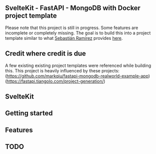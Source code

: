 ## SvelteKit - FastAPI - MongoDB with Docker project template
Please note that this project is still in progress. Some features are incomplete or completely missing. The goal is to build this into a project template similar to what [Sebastián Ramírez](https://github.com/tiangolo) provides [here](https://github.com/tiangolo/full-stack-fastapi-postgresql).

## Credit where credit is due
A few existing existing project templates were referenced while building this. This project is heavily influenced by these projects:
(https://github.com/markqiu/fastapi-mongodb-realworld-example-app)
(https://fastapi.tiangolo.com/project-generation/)

## SvelteKit

## Getting started

## Features

## TODO

